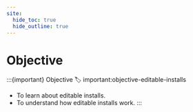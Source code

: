 ```yaml
---
site:
  hide_toc: true
  hide_outline: true
---
```


# Objective

:::{important} Objective
:label: important:objective-editable-installs

- To learn about editable installs.
- To understand how editable installs work.
  :::
